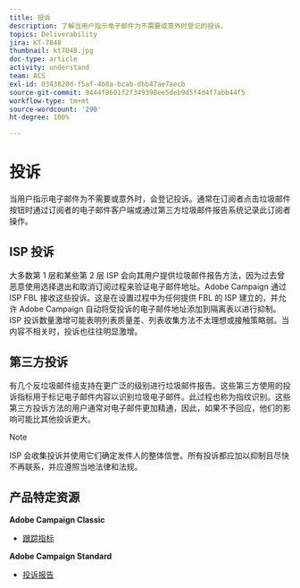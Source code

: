 ```yaml
---
title: 投诉
description: 了解当用户指示电子邮件为不需要或意外时登记的投诉。
topics: Deliverability
jira: KT-7048
thumbnail: kt7048.jpg
doc-type: article
activity: understand
team: ACS
exl-id: 0343820d-f5af-4b8a-bcab-dbb47ae7aecb
source-git-commit: 9444f8601f2f349398ee5deb9d5f4d4f7abb44f5
workflow-type: tm+mt
source-wordcount: '290'
ht-degree: 100%

---
```


# 投诉

当用户指示电子邮件为不需要或意外时，会登记投诉。通常在订阅者点击垃圾邮件按钮时通过订阅者的电子邮件客户端或通过第三方垃圾邮件报告系统记录此订阅者操作。

## ISP 投诉

大多数第 1 层和某些第 2 层 ISP 会向其用户提供垃圾邮件报告方法，因为过去曾恶意使用选择退出和取消订阅过程来验证电子邮件地址。Adobe Campaign 通过 ISP FBL 接收这些投诉。这是在设置过程中为任何提供 FBL 的 ISP 建立的，并允许 Adobe Campaign 自动将受投诉的电子邮件地址添加到隔离表以进行抑制。ISP 投诉数量激增可能表明列表质量差、列表收集方法不太理想或接触策略弱。当内容不相关时，投诉也往往明显激增。

## 第三方投诉

有几个反垃圾邮件组支持在更广泛的级别进行垃圾邮件报告。这些第三方使用的投诉指标用于标记电子邮件内容以识别垃圾电子邮件。此过程也称为指纹识别。这些第三方投诉方法的用户通常对电子邮件更加精通，因此，如果不予回应，他们的影响可能比其他投诉更大。

>[!NOTE]
>
>ISP 会收集投诉并使用它们确定发件人的整体信誉。所有投诉都应加以抑制且尽快不再联系，并应遵照当地法律和法规。

## 产品特定资源

**Adobe Campaign Classic**

* [跟踪指标](https://experienceleague.adobe.com/docs/campaign-classic/using/reporting/reports-on-deliveries/delivery-reports.html?lang=zh-Hans#tracking-indicators)

**Adobe Campaign Standard**

* [投诉报告](https://experienceleague.adobe.com/docs/campaign-standard/using/reporting/list-of-reports/complaints.html?lang=zh-Hans#reporting)
